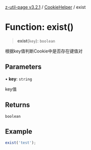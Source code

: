 [z-util-page v3.2.1](../../../index.md) / [CookieHelper](../index.md) / exist

# Function: exist()

> **exist**(`key`): `boolean`

根据key值判断Cookie中是否存在键值对

## Parameters

• **key**: `string`

key值

## Returns

`boolean`

## Example

```ts
exist('test');
```
